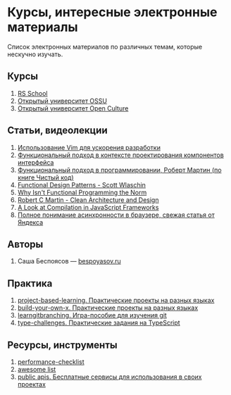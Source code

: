 # Курсы, интересные электронные материалы

Список электронных материалов по различных темам, которые нескучно изучать.

## Курсы

1. [RS School](https://rs.school/)
2. [Открытый университет OSSU](https://github.com/ossu/computer-science)
3. [Открытый университет Open Culture](https://www.openculture.com/)

## Статьи, видеолекции

1. [Использование Vim для ускорения разработки](https://www.youtube.com/watch?v=2-JRjASP75E)
2. [Функциональный подход в контексте проектирования компонентов интерфейса](https://www.freecodecamp.org/news/the-revolution-of-pure-views-aed339db7da4/)
3. [Функциональный подход в программировании, Роберт Мартин (по книге Чистый код)](https://www.youtube.com/watch?v=7Zlp9rKHGD4)
4. [Functional Design Patterns - Scott Wlaschin](https://www.youtube.com/watch?v=srQt1NAHYC0)
5. [Why Isn't Functional Programming the Norm](https://www.youtube.com/watch?v=QyJZzq0v7Z4)
6. [Robert C Martin - Clean Architecture and Design](https://www.youtube.com/watch?v=Nsjsiz2A9mg)
7. [A Look at Compilation in JavaScript Frameworks](https://dev.to/this-is-learning/a-look-at-compilation-in-javascript-frameworks-3caj)
8. [Полное понимание асинхронности в браузере, свежая статья от Яндекса](https://habr.com/ru/companies/yandex/articles/718084/)

## Авторы

1. Саша Беспоясов — [bespoyasov.ru](https://bespoyasov.ru/)

## Практика

1. [project-based-learning. Практические проекты на разных языках](https://github.com/practical-tutorials/project-based-learning)
2. [build-your-own-x. Практические проекты на разных языках](https://github.com/codecrafters-io/build-your-own-x)
3. [learngitbranching. Игра-пособие для изучения git](https://learngitbranching.js.org/)
4. [type-challenges. Практические задания на TypeScript](https://github.com/type-challenges/type-challenges)

## Ресурсы, инструменты

1. [performance-checklist](https://github.com/thedaviddias/Front-End-Performance-Checklist)
2. [awesome list](https://github.com/sindresorhus/awesome)
3. [public apis. Бесплатные сервисы для использования в своих проектах](https://github.com/public-apis/public-apis)
